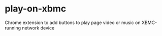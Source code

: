 play-on-xbmc
============

Chrome extension to add buttons to play page video or music on XBMC-running network device
